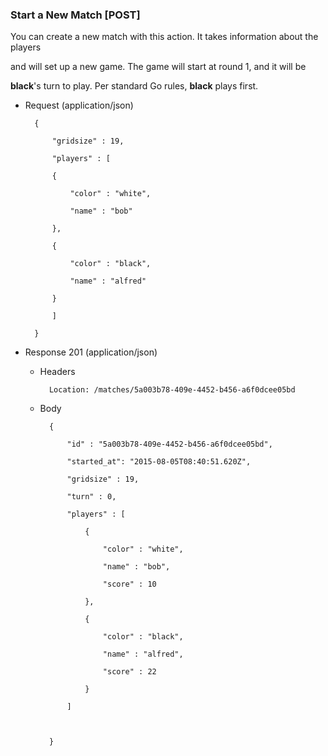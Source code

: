### Start a New Match [POST]



You can create a new match with this action. It takes information about the players

 and will set up a new game. The game will start at round 1, and it will be

 **black**'s turn to play. Per standard Go rules, **black** plays first.



+ Request (application/json)



        {

            "gridsize" : 19,

            "players" : [

            {

                "color" : "white",

                "name" : "bob"

            },

            {

                "color" : "black",

                "name" : "alfred"

            }

            ]

        }



+ Response 201 (application/json)



    + Headers



            Location: /matches/5a003b78-409e-4452-b456-a6f0dcee05bd



    + Body



            {

                "id" : "5a003b78-409e-4452-b456-a6f0dcee05bd",

                "started_at": "2015-08-05T08:40:51.620Z",

                "gridsize" : 19,

                "turn" : 0,

                "players" : [

                    {

                        "color" : "white",

                        "name" : "bob",

                        "score" : 10

                    },

                    {

                        "color" : "black",

                        "name" : "alfred",

                        "score" : 22

                    }

                ]



            }